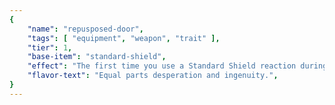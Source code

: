 ```yaml
---
{
	"name": "repusposed-door",
	"tags": [ "equipment", "weapon", "trait" ],
	"tier": 1,
	"base-item": "standard-shield",
	"effect": "The first time you use a Standard Shield reaction during each round, ignore its Reaction Point cost.",
	"flavor-text": "Equal parts desperation and ingenuity.",
}
---
```

